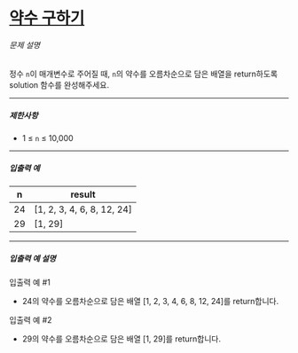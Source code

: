 # [약수 구하기](https://school.programmers.co.kr/learn/courses/30/lessons/120897)


###### 문제 설명


정수 `n`이 매개변수로 주어질 때, `n`의 약수를 오름차순으로 담은 배열을 return하도록 solution 함수를 완성해주세요.




---


##### 제한사항


* 1 ≤ `n` ≤ 10,000




---


##### 입출력 예




| n | result |
| --- | --- |
| 24 | \[1, 2, 3, 4, 6, 8, 12, 24] |
| 29 | \[1, 29] |




---


##### 입출력 예 설명


입출력 예 \#1


* 24의 약수를 오름차순으로 담은 배열 \[1, 2, 3, 4, 6, 8, 12, 24]를 return합니다.


입출력 예 \#2


* 29의 약수를 오름차순으로 담은 배열 \[1, 29]를 return합니다.



